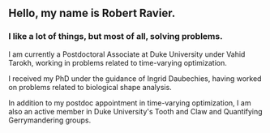 ## Hello, my name is Robert Ravier.

### I like a lot of things, but most of all, solving problems.

I am currently a Postdoctoral Associate at Duke University under Vahid Tarokh, working in problems related to time-varying optimization.

I received my PhD under the guidance of Ingrid Daubechies, having worked on problems related to biological shape analysis.

In addition to my postdoc appointment in time-varying optimization, I am also an active member in Duke University's Tooth and Claw and Quantifying Gerrymandering groups.
